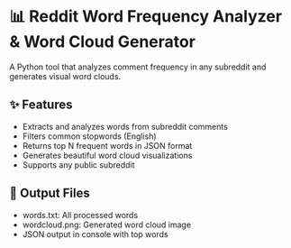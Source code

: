 # 📊 Reddit Word Frequency Analyzer & Word Cloud Generator

A Python tool that analyzes comment frequency in any subreddit and generates visual word clouds.

## ✨ Features

- Extracts and analyzes words from subreddit comments
- Filters common stopwords (English)
- Returns top N frequent words in JSON format
- Generates beautiful word cloud visualizations
- Supports any public subreddit

## 📂 Output Files

- words.txt: All processed words
- wordcloud.png: Generated word cloud image
- JSON output in console with top words
